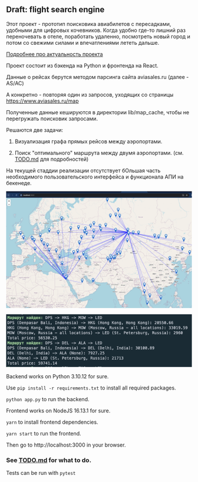 ## Draft: flight search engine

Этот проект - прототип поисковика авиабилетов с пересадками, удобными для цифровых кочевников.
Когда удобно где-то лишний раз переночевать в отеле, поработать удаленно, посмотреть новый город
и потом со свежими силами и впечатлениями лететь дальше. 

[Подробнее про актуальность проекта](REASONING.md)

Проект состоит из бэкенда на Python и фронтенда на React.

Данные о рейсах берутся методом парсинга сайта aviasales.ru (далее - AS/АС) 

А конкретно - повторяя один из запросов, уходящих со страницы https://www.aviasales.ru/map

Полученные данные кешируются в директории lib/map_cache, чтобы не перегружать поисковик запросами.

Решаются две задачи:

1. Визуализация графа прямых рейсов между аэропортами.

2. Поиск "оптимального" маршрута между двумя аэропортами. (см. [TODO.md](TODO.md) для подробностей)

На текущей стаддии реализации отсутствует бОльшая часть необходимого пользовательского интерфейса и функционала АПИ на бекенеде.


![map demo](readme/map_demo.png)

![script demo](readme/script_demo.png)

Backend works on Python 3.10.12 for sure.

Use `pip install -r requirements.txt` to install all required packages.

`python app.py` to run the backend.

Frontend works on NodeJS 16.13.1 for sure.

`yarn` to install frontend dependencies.

`yarn start` to run the frontend.

Then go to http://localhost:3000 in your browser.

### See [TODO.md](TODO.md) for what to do.

Tests can be run with `pytest`